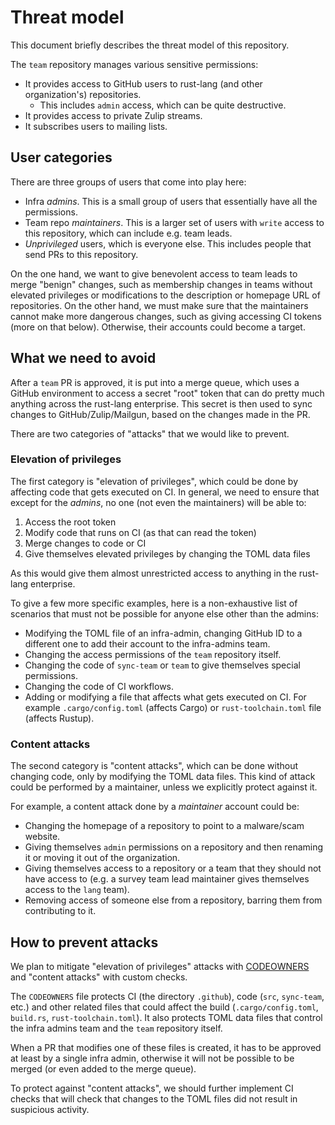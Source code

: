 # Threat model
This document briefly describes the threat model of this repository.

The `team` repository manages various sensitive permissions:
- It provides access to GitHub users to rust-lang (and other organization's) repositories.
    - This includes `admin` access, which can be quite destructive.
- It provides access to private Zulip streams.
- It subscribes users to mailing lists.

## User categories
There are three groups of users that come into play here:
- Infra *admins*. This is a small group of users that essentially have all the permissions.
- Team repo *maintainers*. This is a larger set of users with `write` access to this repository, which can include e.g. team leads.
- *Unprivileged* users, which is everyone else. This includes people that send PRs to this repository.

On the one hand, we want to give benevolent access to team leads to merge "benign" changes, such as membership changes in teams without elevated privileges or modifications to the description or homepage URL of repositories. On the other hand, we must make sure that the maintainers cannot make more dangerous changes, such as giving accessing CI tokens (more on that below). Otherwise, their accounts could become a target.

## What we need to avoid
After a `team` PR is approved, it is put into a merge queue, which uses a GitHub environment to access a secret "root" token that can do pretty much anything across the rust-lang enterprise. This secret is then used to sync changes to GitHub/Zulip/Mailgun, based on the changes made in the PR.

There are two categories of "attacks" that we would like to prevent.

### Elevation of privileges
The first category is "elevation of privileges", which could be done by affecting code that gets executed on CI. In general, we need to ensure that except for the *admins*, no one (not even the maintainers) will be able to:

1) Access the root token
2) Modify code that runs on CI (as that can read the token)
3) Merge changes to code or CI
4) Give themselves elevated privileges by changing the TOML data files

As this would give them almost unrestricted access to anything in the rust-lang enterprise.

To give a few more specific examples, here is a non-exhaustive list of scenarios that must not be possible for anyone else other than the admins:
- Modifying the TOML file of an infra-admin, changing GitHub ID to a different one to add their account to the infra-admins team.
- Changing the access permissions of the `team` repository itself.
- Changing the code of `sync-team` or `team` to give themselves special permissions.
- Changing the code of CI workflows.
- Adding or modifying a file that affects what gets executed on CI. For example `.cargo/config.toml` (affects Cargo) or `rust-toolchain.toml` file (affects Rustup).

### Content attacks
The second category is "content attacks", which can be done without changing code, only by modifying the TOML data files. This kind of attack could be performed by a maintainer, unless we explicitly protect against it.

For example, a content attack done by a *maintainer* account could be:
- Changing the homepage of a repository to point to a malware/scam website.
- Giving themselves `admin` permissions on a repository and then renaming it or moving it out of the organization.
- Giving themselves access to a repository or a team that they should not have access to (e.g. a survey team lead maintainer gives themselves access to the `lang` team).
- Removing access of someone else from a repository, barring them from contributing to it.

## How to prevent attacks
We plan to mitigate "elevation of privileges" attacks with [CODEOWNERS](../.github/CODEOWNERS) and "content attacks" with custom checks.

The `CODEOWNERS` file protects CI (the directory `.github`), code (`src`, `sync-team`, etc.) and other related files that could affect the build (`.cargo/config.toml`, `build.rs`, `rust-toolchain.toml`). It also protects TOML data files that control the infra admins team and the `team` repository itself.

When a PR that modifies one of these files is created, it has to be approved at least by a single infra admin, otherwise it will not be possible to be merged (or even added to the merge queue).

To protect against "content attacks", we should further implement CI checks that will check that changes to the TOML files did not result in suspicious activity.
